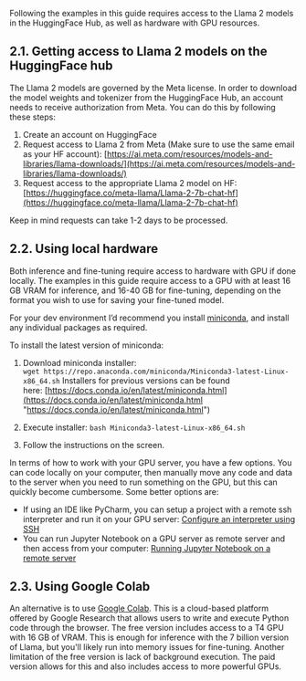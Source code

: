 Following the examples in this guide requires access to the Llama 2 models in the HuggingFace Hub, as well as hardware with GPU resources.
## 2.1. Getting access to Llama 2 models on the HuggingFace hub

The Llama 2 models are governed by the Meta license. In order to download the model weights and tokenizer from the HuggingFace Hub, an account needs to receive authorization from Meta. You can do this by following these steps:

1. Create an account on HuggingFace
2. Request access to Llama 2 from Meta (Make sure to use the same email as your HF account): [https://ai.meta.com/resources/models-and-libraries/llama-downloads/](https://ai.meta.com/resources/models-and-libraries/llama-downloads/)
3. Request access to the appropriate Llama 2 model on HF: [https://huggingface.co/meta-llama/Llama-2-7b-chat-hf](https://huggingface.co/meta-llama/Llama-2-7b-chat-hf)

Keep in mind requests can take 1-2 days to be processed.

## 2.2. Using local hardware

Both inference and fine-tuning require access to hardware with GPU if done locally. The examples in this guide require access to a GPU with at least 16 GB VRAM for inference, and 16-40 GB for fine-tuning, depending on the format you wish to use for saving your fine-tuned model.

For your dev environment I’d recommend you install [miniconda](https://docs.conda.io/projects/miniconda/en/latest/ "https://docs.conda.io/projects/miniconda/en/latest/"), and install any individual packages as required.

To install the latest version of miniconda:

1. Download miniconda installer:
`wget https://repo.anaconda.com/miniconda/Miniconda3-latest-Linux-x86_64.sh`
Installers for previous versions can be found here: [https://docs.conda.io/en/latest/miniconda.html](https://docs.conda.io/en/latest/miniconda.html "https://docs.conda.io/en/latest/miniconda.html")
2. Execute installer:
`bash Miniconda3-latest-Linux-x86_64.sh`

3. Follow the instructions on the screen.

In terms of how to work with your GPU server, you have a few options. You can code locally on your computer, then manually move any code and data to the server when you need to run something on the GPU, but this can quickly become cumbersome. Some better options are:

- If using an IDE like PyCharm, you can setup a project with a remote ssh interpreter and run it on your GPU server: [Configure an interpreter using SSH](https://www.jetbrains.com/help/pycharm/configuring-remote-interpreters-via-ssh.html)
- You can run Jupyter Notebook on a GPU server as remote server and then access from your computer: [Running Jupyter Notebook on a remote server](https://docs.anaconda.com/free/anaconda/jupyter-notebooks/remote-jupyter-notebook/)

## 2.3. Using Google Colab

An alternative is to use [Google Colab](https://research.google.com/colaboratory/). This is a cloud-based platform offered by Google Research that allows users to write and execute Python code through the browser. The free version includes access to a T4 GPU with 16 GB of VRAM. This is enough for inference with the 7 billion version of Llama, but you'll likely run into memory issues for fine-tuning. Another limitation of  the free version is lack of background execution.  The paid version allows for this and also includes access to more powerful GPUs.
